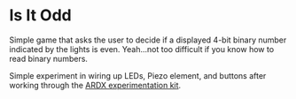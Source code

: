 # Is It Odd

Simple game that asks the user to decide if a displayed 4-bit binary number indicated by the lights is even. Yeah...not too difficult if you know how to read binary numbers.

Simple experiment in wiring up LEDs, Piezo element, and buttons after working through the [ARDX experimentation kit](http://www.adafruit.com/products/170). 